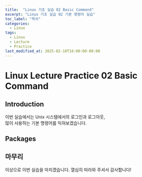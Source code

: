 ```yaml
---
title:  "Linux 기초 실습 02 Basic Command"
excerpt: "Linux 기초 실습 02 기본 명령어 실습"
toc_label: "목차"
categories:
  - Linux
tags:
  - Linux
  - Lecture
  - Practice
last_modified_at: 2025-02-10T18:00:00-00:00
---
```


# Linux Lecture Practice 02 Basic Command

## Introduction
이번 실습에서는 Unix 시스템에서의 로그인과 로그아웃,  
많이 사용하는 기본 명령어를 익혀보겠습니다.

## Packages

## 마무리
이상으로 이번 실습을 마치겠습니다.
열심히 따라와 주셔서 감사합니다!

